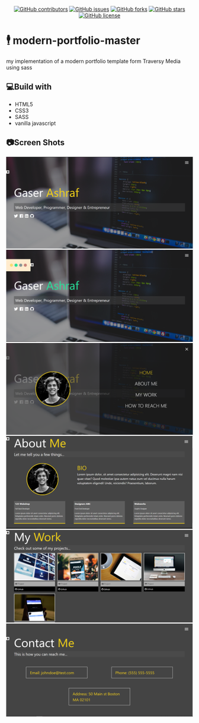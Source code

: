 <div align="center">

[![GitHub contributors](https://img.shields.io/github/contributors/gaserashraf/modern-portfolio-master)](https://github.com/gaserashraf/modern-portfolio-master/contributors)
[![GitHub issues](https://img.shields.io/github/issues/gaserashraf/modern-portfolio-master)](https://github.com/gaserashraf/modern-portfolio-master/issues)
[![GitHub forks](https://img.shields.io/github/forks/gaserashraf/modern-portfolio-master)](https://github.com/gaserashraf/modern-portfolio-master/network)
[![GitHub stars](https://img.shields.io/github/stars/gaserashraf/modern-portfolio-master)](https://github.com/gaserashraf/modern-portfolio-master/stargazers)
[![GitHub license](https://img.shields.io/github/license/gaserashraf/modern-portfolio-master)](https://github.com/gaserashraf/modern-portfolio-master/blob/master/LICENSE)

</div>

# 🕴️ modern-portfolio-master
my implementation of a modern portfolio template form Traversy Media using sass

## 💻Build with
* HTML5
* CSS3
* SASS
* vanilla javascript
## 📷Screen Shots
![1](ss/1.PNG)
![2](ss/2.PNG)
![3](ss/3.PNG)
![4](ss/4.PNG)
![5](ss/5.PNG)
![6](ss/6.PNG)
